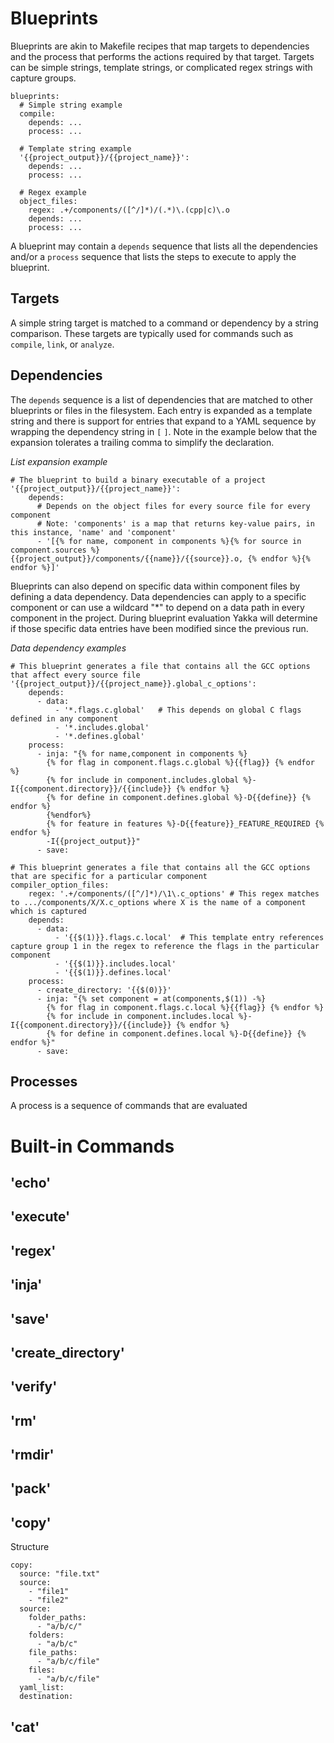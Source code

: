# Blueprints

Blueprints are akin to Makefile recipes that map targets to dependencies and the process that performs the actions required by that target.
Targets can be simple strings, template strings, or complicated regex strings with capture groups.

```
blueprints:
  # Simple string example
  compile:
    depends: ...
    process: ...

  # Template string example
  '{{project_output}}/{{project_name}}':
    depends: ...
    process: ...

  # Regex example
  object_files:
    regex: .+/components/([^/]*)/(.*)\.(cpp|c)\.o
    depends: ...
    process: ...
```

A blueprint may contain a `depends` sequence that lists all the dependencies and/or a `process` sequence that lists the steps to execute to apply the blueprint.

## Targets

A simple string target is matched to a command or dependency by a string comparison.
These targets are typically used for commands such as `compile`, `link`, or `analyze`.

## Dependencies

The `depends` sequence is a list of dependencies that are matched to other blueprints or files in the filesystem.
Each entry is expanded as a template string and there is support for entries that expand to a YAML sequence by wrapping the dependency string in `[` `]`. Note in the example below that the expansion tolerates a trailing comma to simplify the declaration.

*List expansion example*

```
# The blueprint to build a binary executable of a project
'{{project_output}}/{{project_name}}':
    depends:
      # Depends on the object files for every source file for every component
      # Note: 'components' is a map that returns key-value pairs, in this instance, 'name' and 'component'
      - '[{% for name, component in components %}{% for source in component.sources %}{{project_output}}/components/{{name}}/{{source}}.o, {% endfor %}{% endfor %}]'
```

Blueprints can also depend on specific data within component files by defining a data dependency. Data dependencies can apply to a specific component or can use a wildcard "*" to depend on a data path in every component in the project. During blueprint evaluation Yakka will determine if those specific data entries have been modified since the previous run.

*Data dependency examples*

```
# This blueprint generates a file that contains all the GCC options that affect every source file
'{{project_output}}/{{project_name}}.global_c_options':
    depends:
      - data:
          - '*.flags.c.global'   # This depends on global C flags defined in any component
          - '*.includes.global'
          - '*.defines.global'
    process:
      - inja: "{% for name,component in components %}
        {% for flag in component.flags.c.global %}{{flag}} {% endfor %}
        {% for include in component.includes.global %}-I{{component.directory}}/{{include}} {% endfor %}
        {% for define in component.defines.global %}-D{{define}} {% endfor %}
        {%endfor%}
        {% for feature in features %}-D{{feature}}_FEATURE_REQUIRED {% endfor %}
        -I{{project_output}}"
      - save:
```

```
# This blueprint generates a file that contains all the GCC options that are specific for a particular component
compiler_option_files:
    regex: '.+/components/([^/]*)/\1\.c_options' # This regex matches to .../components/X/X.c_options where X is the name of a component which is captured
    depends:
      - data:
          - '{{$(1)}}.flags.c.local'  # This template entry references capture group 1 in the regex to reference the flags in the particular component
          - '{{$(1)}}.includes.local'
          - '{{$(1)}}.defines.local'
    process:
      - create_directory: '{{$(0)}}'
      - inja: "{% set component = at(components,$(1)) -%}
        {% for flag in component.flags.c.local %}{{flag}} {% endfor %}
        {% for include in component.includes.local %}-I{{component.directory}}/{{include}} {% endfor %}
        {% for define in component.defines.local %}-D{{define}} {% endfor %}"
      - save:
```

## Processes

A process is a sequence of commands that are evaluated

# Built-in Commands

## 'echo'

## 'execute'

## 'regex'

## 'inja'

## 'save'

## 'create_directory'

## 'verify'

## 'rm'

## 'rmdir'

## 'pack'

## 'copy'

Structure

```
copy:
  source: "file.txt"
  source:
    - "file1"
    - "file2"
  source:
    folder_paths:
      - "a/b/c/"
    folders:
      - "a/b/c"
    file_paths:
      - "a/b/c/file"
    files:
      - "a/b/c/file"
  yaml_list:
  destination:
```

## 'cat'
